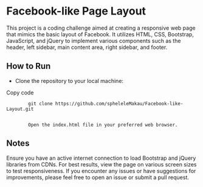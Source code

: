 # Facebook-like Page Layout
This project is a coding challenge aimed at creating a responsive web page that mimics the basic layout of Facebook. It utilizes HTML, CSS, Bootstrap, JavaScript, and jQuery to implement various components such as the header, left sidebar, main content area, right sidebar, and footer.

## How to Run
* Clone the repository to your local machine:

Copy code

            git clone https://github.com/spheleleMakau/Facebook-like-Layout.git

            
            Open the index.html file in your preferred web browser.
            
## Notes
Ensure you have an active internet connection to load Bootstrap and jQuery libraries from CDNs.
For best results, view the page on various screen sizes to test responsiveness.
If you encounter any issues or have suggestions for improvements, please feel free to open an issue or submit a pull request.
